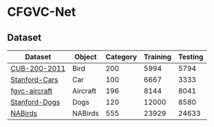 # CFGVC-Net

## Dataset
Dataset | Object | Category | Training | Testing
---|--- |--- |--- |---
[CUB-200-2011](http://www.vision.caltech.edu/datasets/cub_200_2011/) | Bird | 200 | 5994 | 5794
[Stanford-Cars](https://ai.stanford.edu/~jkrause/cars/car_dataset.html) | Car | 100 | 6667 | 3333 
[fgvc-aircraft](http://www.robots.ox.ac.uk/~vgg/data/fgvc-aircraft/) | Aircraft | 196 | 8144 | 8041
[Stanford-Dogs](http://vision.stanford.edu/aditya86/ImageNetDogs/) | Dogs | 120 | 12000 | 8580
[NABirds](https://datasets.activeloop.ai/docs/ml/datasets/nabirds-dataset/) | NABirds | 555 | 23929 | 24633
